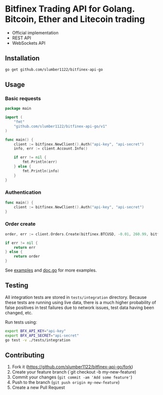 # Bitfinex Trading API for Golang. Bitcoin, Ether and Litecoin trading
* Official implementation
* REST API
* WebSockets API 

## Installation

``` bash
go get github.com/slumber1122/bitfinex-api-go
```

## Usage

### Basic requests

``` go
package main

import (
	"fmt"
	"github.com/slumber1122/bitfinex-api-go/v1"
)

func main() {
	client := bitfinex.NewClient().Auth("api-key", "api-secret")
	info, err := client.Account.Info()

	if err != nil {
		fmt.Println(err)
	} else {
		fmt.Println(info)
	}
}
```

### Authentication

``` go
func main() {
	client := bitfinex.NewClient().Auth("api-key", "api-secret")
}
```

### Order create

``` go
order, err := client.Orders.Create(bitfinex.BTCUSD, -0.01, 260.99, bitfinex.ORDER_TYPE_EXCHANGE_LIMIT)

if err != nil {
    return err
} else {
    return order
}
```

See [examples](https://github.com/slumber1122/bitfinex-api-go/tree/master/examples) and [doc.go](https://github.com/slumber1122/bitfinex-api-go/blob/master/doc.go) for more examples.

## Testing

All integration tests are stored in `tests/integration` directory. Because these tests are running using live data, there is a much higher probability of false positives in test failures due to network issues, test data having been changed, etc.

Run tests using:
``` bash
export BFX_API_KEY="api-key"
export BFX_API_SECRET="api-secret"
go test -v ./tests/integration
```

## Contributing

1. Fork it (https://github.com/slumber1122/bitfinex-api-go/fork)
2. Create your feature branch (`git checkout -b my-new-feature)
3. Commit your changes (`git commit -am 'Add some feature'`)
4. Push to the branch (`git push origin my-new-feature`)
5. Create a new Pull Request
